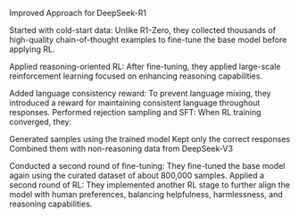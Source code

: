 Improved Approach for DeepSeek-R1

Started with cold-start data: Unlike R1-Zero, they collected thousands of high-quality chain-of-thought examples to fine-tune the base model before applying RL.

Applied reasoning-oriented RL: After fine-tuning, they applied large-scale reinforcement learning focused on enhancing reasoning capabilities.

Added language consistency reward: To prevent language mixing, they introduced a reward for maintaining consistent language throughout responses.
Performed rejection sampling and SFT: When RL training converged, they:

Generated samples using the trained model
Kept only the correct responses
Combined them with non-reasoning data from DeepSeek-V3


Conducted a second round of fine-tuning: They fine-tuned the base model again using the curated dataset of about 800,000 samples.
Applied a second round of RL: They implemented another RL stage to further align the model with human preferences, balancing helpfulness, harmlessness, and reasoning capabilities.
